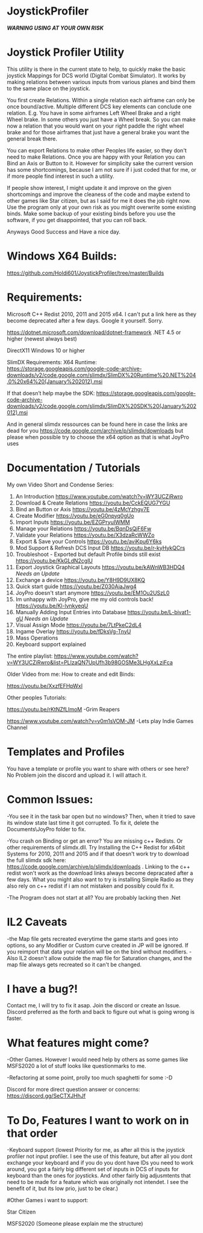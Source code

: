 # JoystickProfiler
***WARNING USING AT YOUR OWN RISK***

# Joystick Profiler Utility

This utility is there in the current state to help, to quickly make the basic joystick Mappings for DCS world (Digital Combat Simulator).
It works by making relations between various inputs from various planes and bind them to the same place on the joystick.

You first create Relations. Within a single relation each airframe can only be once bound/active. Multiple different DCS key elements can conclude one relation. 
E.g. You have in some airframes Left Wheel Brake and a right Wheel brake. In some others you just have a Wheel break. So you can make now a relation that you would want on your
right paddle the right wheel brake and for those airframes that just have a general brake you want the general break there. 

You can export Relations to make other Peoples life easier, so they don't need to make Relations. 
Once you are happy with your Relation you can Bind an Axis or Button to it. 
However for simplicity sake the current version has some shortcomings, because I am not sure if i just coded that for me, or if more people find interest in such a utility.

If people show interest, I might update it and improve on the given shortcomings and improve the cleaness of the code and maybe extend to other games like Star citizen, but as I said for me it does the job right now. 
Use the program only at your own risk as you might overwrite some existing binds. Make some backup of your existing binds before you use the software, if you get disappointed, that you can roll back.

Anyways Good Success and Have a nice day.

# Windows X64 Builds: 

https://github.com/Holdi601/JoystickProfiler/tree/master/Builds 


# Requirements:
Microsoft C++ Redist 2010, 2011 and 2015 x64. I can't put a link here as they become deprecated after a few days. Google it yourself. Sorry.

https://dotnet.microsoft.com/download/dotnet-framework .NET 4.5 or higher (newest always best)

DirectX11
Windows 10 or higher

SlimDX Requirements:
X64 Runtime:
https://storage.googleapis.com/google-code-archive-downloads/v2/code.google.com/slimdx/SlimDX%20Runtime%20.NET%204.0%20x64%20(January%202012).msi

If that doesn’t help maybe the SDK:
https://storage.googleapis.com/google-code-archive-downloads/v2/code.google.com/slimdx/SlimDX%20SDK%20(January%202012).msi

And in general slimdx ressources can be found here in case the links are dead for you https://code.google.com/archive/p/slimdx/downloads but please when possible try to choose the x64 option as that is what JoyPro uses

# Documentation / Tutorials

My own Video Short and Condense Series:

1. An Introduction https://www.youtube.com/watch?v=WY3UCZiRwro
2. Download & Create Relations https://youtu.be/CckEQUG7YGU
3. Bind an Button or Axis https://youtu.be/4zMcYzhgv7E
4. Create Modifier https://youtu.be/eG0npyq0gUo
5. Import Inputs https://youtu.be/EZGPryuIWMM
6. Manage your Relations https://youtu.be/BqnDsQjF6Fw
7. Validate your Relations https://youtu.be/X3dzaRcWWZo
8. Export & Save your Controls https://youtu.be/aviKpu6Y6ks
9. Mod Support & Refresh DCS Input DB https://youtu.be/r-kyHykQCrs
10. Troubleshoot - Exported but default Profile binds still exist https://youtu.be/KkGLdN2cglU
11. Export Joystick Graphical Layouts https://youtu.be/kAWnWB3HDQ4 *Needs an Update*
12. Exchange a device https://youtu.be/Y8H9D9UX8KQ
13. Quick start guide https://youtu.be/Z030AiaJwg4
14. JoyPro doesn't start anymore https://youtu.be/EM1Ou2USzL0
15. Im unhappy with JoyPro, give me my old controls back! https://youtu.be/Kl-lvnkyeqU
16. Manually Adding Input Entries into Database https://youtu.be/L-bivat1-gU *Needs an Update*
17. Visual Assign Mode https://youtu.be/7LtPkeC2dL4
18. Ingame Overlay https://youtu.be/fDksVg-TnyU
19. Mass Operations
20. Keyboard support explained

The entire playlist:
https://www.youtube.com/watch?v=WY3UCZiRwro&list=PLlzaQN7UpUfh3b98GOSMe3LHgXxLziFca

Older Video from me: How to create and edit Binds:

https://youtu.be/XxzfEFHpWxI

Other peoples Tutorials:

https://youtu.be/rKtNZfLImoM -Grim Reapers

https://www.youtube.com/watch?v=y0m1sVOM-JM -Lets play Indie Games Channel

# Templates and Profiles

You have a template or profile you want to share with others or see here? No Problem join the discord and upload it. I will attach it. 

# Common Issues:
-You see it in the task bar open but no windows? Then, when it tried to save its window state last time it got corrupted. To fix it, delete the Documents\JoyPro folder to fix.

-You crash on Binding or get an error? You are missing c++ Redists. Or other requirements of slimdx.dll. Try Installing the C++ Redist for x64bit Systems for 2010, 2011 and 2015 and if that doesn't work try to download the full slimdx sdk here: https://code.google.com/archive/p/slimdx/downloads . Linking to the c++ redist won't work as the download links always become depracated after a few days. What you might also want to try is installing Simple Radio as they also rely on c++ redist if i am not mistaken and possibly could fix it.

-The Program does not start at all? You are probably lacking then .Net

# IL2 Caveats
-the Map file gets recreated everytime the game starts and goes into options, so any Modifier or Custom curve created in JP will be ignored. If you reimport that data your relation will be on the bind without modifiers.
-Also IL2 doesn't allow outside the map file for Saturation changes, and the map file always gets recreated so it can't be changed.


# I have a bug?!

Contact me, I will try to fix it asap. Join the discord or create an Issue. Discord preferred as the forth and back to figure out what is going wrong is faster.


# What features might come?

-Other Games. However I would need help by others as some games like MSFS2020 a lot of stuff looks like questionmarks to me.

-Refactoring at some point, prolly too much spaghetti for some :-D 


Discord for more direct question answer or concerns: https://discord.gg/SeCTXJHhJf

# To Do, Features I want to work on in that order

-Keyboard support (lowest Priority for me, as after all this is the joystick profiler not input profiler. I see the use of this feature, but after all you dont exchange your keyboard and if you do you dont have IDs you need to work around, you got a fairly big different set of inputs in DCS of inputs for keyboard than the ones for joysticks. And other fairly big adjusmtents that need to be made for a feature which was originally not intendet. I see the benefit of it, but its low prio, just to be clear.)


#Other Games i want to support:

Star Citizen

MSFS2020 (Someone please explain me the structure)
